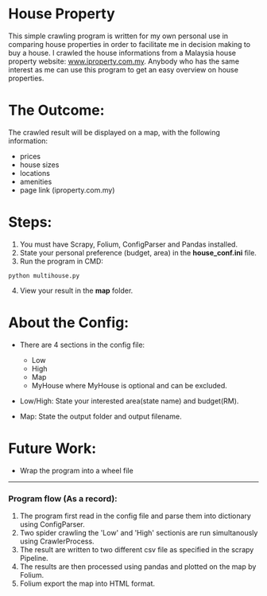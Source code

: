 # House Property
This simple crawling program is written for my own personal use in comparing house properties in order to facilitate me in decision making to buy a house. I crawled the house informations from a Malaysia house property website: www.iproperty.com.my. Anybody who has the same interest as me can use this program to get an easy overview on house properties. 

# The Outcome:
The crawled result will be displayed on a map, with the following information:
- prices
- house sizes
- locations 
- amenities 
- page link (iproperty.com.my)

# Steps:
1. You must have Scrapy, Folium, ConfigParser and Pandas installed.
2. State your personal preference (budget, area) in the **house_conf.ini** file.
3. Run the program in CMD:
```
python multihouse.py
```
4. View your result in the **map** folder. 

# About the Config:
- There are 4 sections in the config file:
  - Low
  - High 
  - Map
  - MyHouse
  where MyHouse is optional and can be excluded.
  
- Low/High:
State your interested area(state name) and budget(RM). 

- Map: 
State the output folder and output filename.
  
# Future Work:
- Wrap the program into a wheel file

---

### Program flow (As a record):
1. The program first read in the config file and parse them into dictionary using ConfigParser.
2. Two spider crawling the 'Low' and 'High' sectionis are run simultanously using CrawlerProcess. 
3. The result are written to two different csv file as specified in the scrapy Pipeline.
4. The results are then processed using pandas and plotted on the map by Folium.
5. Folium export the map into HTML format.
